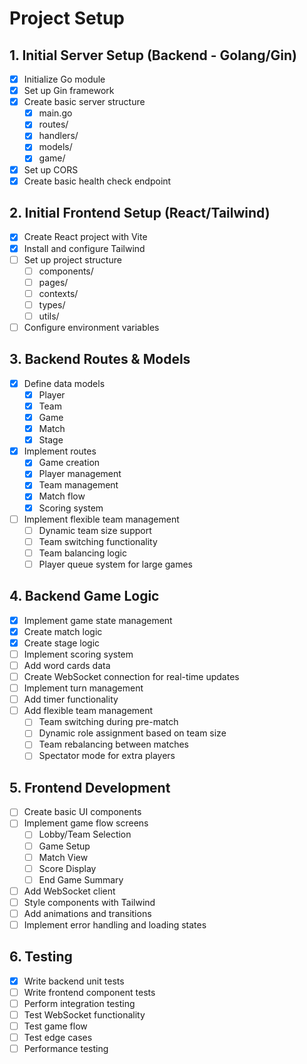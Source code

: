 # Project Setup

## 1. Initial Server Setup (Backend - Golang/Gin)
- [x] Initialize Go module
- [x] Set up Gin framework
- [x] Create basic server structure
  - [x] main.go
  - [x] routes/
  - [x] handlers/
  - [x] models/
  - [x] game/
- [x] Set up CORS
- [x] Create basic health check endpoint

## 2. Initial Frontend Setup (React/Tailwind)
- [x] Create React project with Vite
- [x] Install and configure Tailwind
- [ ] Set up project structure
  - [ ] components/
  - [ ] pages/
  - [ ] contexts/
  - [ ] types/
  - [ ] utils/
- [ ] Configure environment variables

## 3. Backend Routes & Models
- [x] Define data models
  - [x] Player
  - [x] Team
  - [x] Game
  - [x] Match
  - [x] Stage
- [x] Implement routes
  - [x] Game creation
  - [x] Player management
  - [x] Team management
  - [x] Match flow
  - [x] Scoring system
- [ ] Implement flexible team management
  - [ ] Dynamic team size support
  - [ ] Team switching functionality
  - [ ] Team balancing logic
  - [ ] Player queue system for large games

## 4. Backend Game Logic
- [x] Implement game state management
- [x] Create match logic
- [x] Create stage logic
- [ ] Implement scoring system
- [ ] Add word cards data
- [ ] Create WebSocket connection for real-time updates
- [ ] Implement turn management
- [ ] Add timer functionality
- [ ] Add flexible team management
  - [ ] Team switching during pre-match
  - [ ] Dynamic role assignment based on team size
  - [ ] Team rebalancing between matches
  - [ ] Spectator mode for extra players

## 5. Frontend Development
- [ ] Create basic UI components
- [ ] Implement game flow screens
  - [ ] Lobby/Team Selection
  - [ ] Game Setup
  - [ ] Match View
  - [ ] Score Display
  - [ ] End Game Summary
- [ ] Add WebSocket client
- [ ] Style components with Tailwind
- [ ] Add animations and transitions
- [ ] Implement error handling and loading states

## 6. Testing
- [x] Write backend unit tests
- [ ] Write frontend component tests
- [ ] Perform integration testing
- [ ] Test WebSocket functionality
- [ ] Test game flow
- [ ] Test edge cases
- [ ] Performance testing 